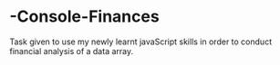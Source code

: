 # -Console-Finances
Task given to use my newly learnt javaScript skills in order to conduct financial analysis of a data array.
